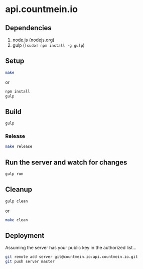 # api.countmein.io

## Dependencies

1. node.js (nodejs.org)
2. gulp (`[sudo] npm install -g gulp`)

## Setup

```bash
make
```

or

```bash
npm install
gulp
```

## Build 

```bash
gulp
```

### Release

```bash
make release
```

## Run the server and watch for changes

```bash
gulp run
```

## Cleanup

```bash
gulp clean
```

or

```bash
make clean
```

## Deployment

Assuming the server has your public key in the authorized list...

```bash
git remote add server git@countmein.io:api.countmein.io.git
git push server master
```